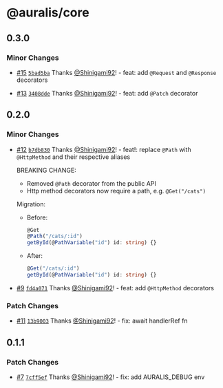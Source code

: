 # @auralis/core

## 0.3.0

### Minor Changes

- [#15](https://github.com/auralisjs/auralis/pull/15) [`5bad5ba`](https://github.com/auralisjs/auralis/commit/5bad5ba111064fa74770ee988a3c913fb25432be) Thanks [@Shinigami92](https://github.com/Shinigami92)! - feat: add `@Request` and `@Response` decorators

- [#13](https://github.com/auralisjs/auralis/pull/13) [`3408dde`](https://github.com/auralisjs/auralis/commit/3408ddeb73d3ad496720f29896466efb39630052) Thanks [@Shinigami92](https://github.com/Shinigami92)! - feat: add `@Patch` decorator

## 0.2.0

### Minor Changes

- [#12](https://github.com/auralisjs/auralis/pull/12) [`b7db830`](https://github.com/auralisjs/auralis/commit/b7db830e0c19278813f8c9c1cf631bf455290878) Thanks [@Shinigami92](https://github.com/Shinigami92)! - feat!: replace `@Path` with `@HttpMethod` and their respective aliases

  BREAKING CHANGE:
  - Removed `@Path` decorator from the public API
  - Http method decorators now require a path, e.g. `@Get("/cats")`

  Migration:
  - Before:
    ```ts
    @Get
    @Path("/cats/:id")
    getById(@PathVariable("id") id: string) {}
    ```
  - After:
    ```ts
    @Get("/cats/:id")
    getById(@PathVariable("id") id: string) {}
    ```

- [#9](https://github.com/auralisjs/auralis/pull/9) [`fd4a071`](https://github.com/auralisjs/auralis/commit/fd4a071854b7151b34b8ea597c7e39f258211e52) Thanks [@Shinigami92](https://github.com/Shinigami92)! - feat: add `@HttpMethod` decorators

### Patch Changes

- [#11](https://github.com/auralisjs/auralis/pull/11) [`13b9003`](https://github.com/auralisjs/auralis/commit/13b900357dd328b405b0027ef1420a65200289ee) Thanks [@Shinigami92](https://github.com/Shinigami92)! - fix: await handlerRef fn

## 0.1.1

### Patch Changes

- [#7](https://github.com/auralisjs/auralis/pull/7) [`7cff5ef`](https://github.com/auralisjs/auralis/commit/7cff5ef348f830b13c2ab27638e74f0e5005ad52) Thanks [@Shinigami92](https://github.com/Shinigami92)! - fix: add AURALIS_DEBUG env
